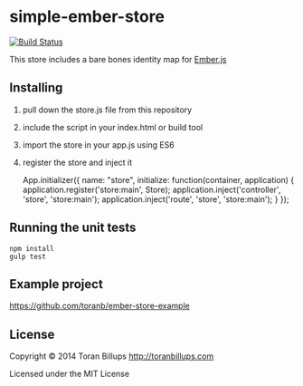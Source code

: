 simple-ember-store
==============================

[![Build Status][]](https://travis-ci.org/toranb/simple-ember-store)

This store includes a bare bones identity map for [Ember.js][]

Installing
----------

1) pull down the store.js file from this repository
2) include the script in your index.html or build tool
3) import the store in your app.js using ES6
4) register the store and inject it

    App.initializer({
        name: "store",
        initialize: function(container, application) {
            application.register('store:main', Store);
            application.inject('controller', 'store', 'store:main');
            application.inject('route', 'store', 'store:main');
        }
    });


Running the unit tests
----------

    npm install
    gulp test


Example project
----------

https://github.com/toranb/ember-store-example


License
-------

Copyright © 2014 Toran Billups http://toranbillups.com

Licensed under the MIT License


[Build Status]: https://secure.travis-ci.org/toranb/simple-ember-store.png?branch=master
[Ember.js]: http://emberjs.com/
